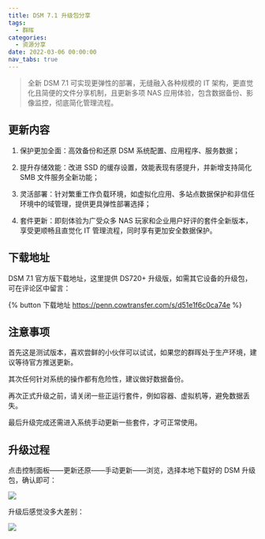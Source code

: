 ```yaml
---
title: DSM 7.1 升级包分享
tags:
  - 群晖
categories:
  - 资源分享
date: 2022-03-06 00:00:00
nav_tabs: true
---
```


> 全新 DSM 7.1 可实现更弹性的部署，无缝融入各种规模的 IT 架构，更直觉化且简便的文件分享机制，且更新多项 NAS 应用体验，包含数据备份、影像监控，彻底简化管理流程。

<!-- more -->

## 更新内容

1. 保护更加全面：高效备份和还原 DSM 系统配置、应用程序、服务数据；

2. 提升存储效能：改进 SSD 的缓存设置，效能表现有感提升，并新增支持简化 SMB 文件服务全新功能；

3. 灵活部署：针对繁重工作负载环境，如虚拟化应用、多站点数据保护和非信任环境中的域管理，提供更具弹性部署选择；

4. 套件更新：即刻体验为广受众多 NAS 玩家和企业用户好评的套件全新版本，享受更顺畅且直觉化 IT 管理流程，同时享有更加安全数据保护。

## 下载地址

DSM 7.1 官方版下载地址，这里提供 DS720+ 升级版，如需其它设备的升级包，可在评论区中留言：

{% button 下载地址 https://penn.cowtransfer.com/s/d51e1f6c0ca74e %}

## 注意事项

首先这是测试版本，喜欢尝鲜的小伙伴可以试试，如果您的群晖处于生产环境，建议等待官方推送更新。

其次任何针对系统的操作都有危险性，建议做好数据备份。

再次正式升级之前，请关闭一些正运行套件，例如容器、虚拟机等，避免数据丢失。

最后升级完成还需进入系统手动更新一些套件，才可正常使用。

## 升级过程

点击控制面板——更新还原——手动更新——浏览，选择本地下载好的 DSM 升级包，确认即可：

![](https://cdn.dusays.com/2022/03/440-1.jpg)

升级后感觉没多大差别：

![](https://cdn.dusays.com/2022/03/440-2.jpg)

